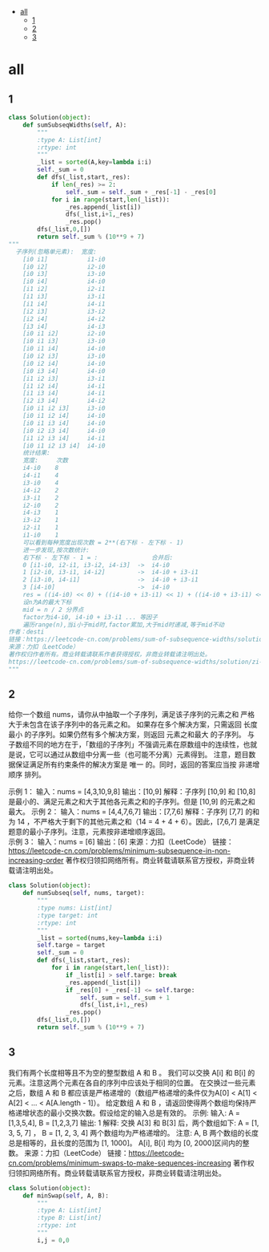 <!-- TOC -->

- [all](#all)
    - [1](#1)
    - [2](#2)
    - [3](#3)

<!-- /TOC -->

# all


## 1

```py
class Solution(object):
    def sumSubseqWidths(self, A):
        """
        :type A: List[int]
        :rtype: int
        """
        _list = sorted(A,key=lambda i:i)
        self._sum = 0
        def dfs(_list,start,_res):
            if len(_res) >= 2:
                self._sum = self._sum + _res[-1] - _res[0]
            for i in range(start,len(_list)):
                _res.append(_list[i])
                dfs(_list,i+1,_res)
                _res.pop()
        dfs(_list,0,[])
        return self._sum % (10**9 + 7)
"""
  子序列(忽略单元素):  宽度:        
    [i0 i1]           i1-i0
    [i0 i2]           i2-i0
    [i0 i3]           i3-i0
    [i0 i4]           i4-i0
    [i1 i2]           i2-i1
    [i1 i3]           i3-i1
    [i1 i4]           i4-i1
    [i2 i3]           i3-i2
    [i2 i4]           i4-i2
    [i3 i4]           i4-i3
    [i0 i1 i2]        i2-i0
    [i0 i1 i3]        i3-i0
    [i0 i1 i4]        i4-i0
    [i0 i2 i3]        i3-i0
    [i0 i2 i4]        i4-i0
    [i0 i3 i4]        i4-i0
    [i1 i2 i3]        i3-i1
    [i1 i2 i4]        i4-i1
    [i1 i3 i4]        i4-i1
    [i2 i3 i4]        i4-i2
    [i0 i1 i2 i3]     i3-i0
    [i0 i1 i2 i4]     i4-i0
    [i0 i1 i3 i4]     i4-i0
    [i0 i2 i3 i4]     i4-i0
    [i1 i2 i3 i4]     i4-i1
    [i0 i1 i2 i3 i4]  i4-i0
    统计结果:
    宽度:     次数
    i4-i0    8
    i4-i1    4
    i3-i0    4
    i4-i2    2
    i3-i1    2
    i2-i0    2
    i4-i3    1
    i3-i2    1
    i2-i1    1
    i1-i0    1
    可以看到每种宽度出现次数 = 2**(右下标 - 左下标 - 1)
    进一步发现,按次数统计:
    右下标 - 左下标 - 1 = :               合并后:
    0 [i1-i0, i2-i1, i3-i2, i4-i3]  ->  i4-i0
    1 [i2-i0, i3-i1, i4-i2]         ->  i4-i0 + i3-i1
    2 [i3-i0, i4-i1]                ->  i4-i0 + i3-i1
    3 [i4-i0]                       ->  i4-i0
    res = ((i4-i0) << 0) + ((i4-i0 + i3-i1) << 1) + ((i4-i0 + i3-i1) << 2) + ((i4-i0) << 3)
    设n为A的最大下标
    mid = n / 2 分界点
    factor为i4-i0, i4-i0 + i3-i1 ... 等因子
    遍历range(n),当i小于mid时,factor累加,大于mid时递减,等于mid不动
作者：desti
链接：https://leetcode-cn.com/problems/sum-of-subsequence-widths/solution/zhu-bu-shou-si-ban-by-desti/
来源：力扣（LeetCode）
著作权归作者所有。商业转载请联系作者获得授权，非商业转载请注明出处。
https://leetcode-cn.com/problems/sum-of-subsequence-widths/solution/zi-xu-lie-kuan-du-zhi-he-by-leetcode/
"""
```

## 2

给你一个数组 nums，请你从中抽取一个子序列，满足该子序列的元素之和 严格 大于未包含在该子序列中的各元素之和。
如果存在多个解决方案，只需返回 长度最小 的子序列。如果仍然有多个解决方案，则返回 元素之和最大 的子序列。
与子数组不同的地方在于，「数组的子序列」不强调元素在原数组中的连续性，也就是说，它可以通过从数组中分离一些（也可能不分离）元素得到。
注意，题目数据保证满足所有约束条件的解决方案是 唯一 的。同时，返回的答案应当按 非递增顺序 排列。
 
示例 1：
输入：nums = [4,3,10,9,8]
输出：[10,9]
解释：子序列 [10,9] 和 [10,8] 是最小的、满足元素之和大于其他各元素之和的子序列。但是 [10,9] 的元素之和最大。 
示例 2：
输入：nums = [4,4,7,6,7]
输出：[7,7,6]
解释：子序列 [7,7] 的和为 14 ，不严格大于剩下的其他元素之和（14 = 4 + 4 + 6）。因此，[7,6,7] 是满足题意的最小子序列。注意，元素按非递增顺序返回。  
示例 3：
输入：nums = [6]
输出：[6]
来源：力扣（LeetCode）
链接：https://leetcode-cn.com/problems/minimum-subsequence-in-non-increasing-order
著作权归领扣网络所有。商业转载请联系官方授权，非商业转载请注明出处。
```py
class Solution(object):
    def numSubseq(self, nums, target):
        """
        :type nums: List[int]
        :type target: int
        :rtype: int
        """
        _list = sorted(nums,key=lambda i:i)
        self.targe = target
        self._sum = 0
        def dfs(_list,start,_res):
            for i in range(start,len(_list)):
                if _list[i] > self.targe: break
                _res.append(_list[i])
                if _res[0] + _res[-1] <= self.targe:
                    self._sum = self._sum + 1
                    dfs(_list,i+1,_res)
                _res.pop()
        dfs(_list,0,[])
        return self._sum % (10**9 + 7)
```

## 3

我们有两个长度相等且不为空的整型数组 A 和 B 。
我们可以交换 A[i] 和 B[i] 的元素。注意这两个元素在各自的序列中应该处于相同的位置。
在交换过一些元素之后，数组 A 和 B 都应该是严格递增的（数组严格递增的条件仅为A[0] < A[1] < A[2] < ... < A[A.length - 1]）。
给定数组 A 和 B ，请返回使得两个数组均保持严格递增状态的最小交换次数。假设给定的输入总是有效的。
示例:
输入: A = [1,3,5,4], B = [1,2,3,7]
输出: 1
解释:
交换 A[3] 和 B[3] 后，两个数组如下:
A = [1, 3, 5, 7] ， B = [1, 2, 3, 4]
两个数组均为严格递增的。
注意:
A, B 两个数组的长度总是相等的，且长度的范围为 [1, 1000]。
A[i], B[i] 均为 [0, 2000]区间内的整数。
来源：力扣（LeetCode）
链接：https://leetcode-cn.com/problems/minimum-swaps-to-make-sequences-increasing
著作权归领扣网络所有。商业转载请联系官方授权，非商业转载请注明出处。
```py
class Solution(object):
    def minSwap(self, A, B):
        """
        :type A: List[int]
        :type B: List[int]
        :rtype: int
        """
        i,j = 0,0
        
```
